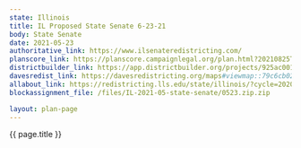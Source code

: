 ```yaml
---
state: Illinois
title: IL Proposed State Senate 6-23-21
body: State Senate
date: 2021-05-23
authoritative_link: https://www.ilsenateredistricting.com/
planscore_link: https://planscore.campaignlegal.org/plan.html?20210825T215444.573136508Z
districtbuilder_link: https://app.districtbuilder.org/projects/925ac001-371a-440f-bce4-5f6d111f088e
davesredist_link: https://davesredistricting.org/maps#viewmap::79c6cb02-9f92-45c1-a025-7ec2589a8824
allabout_link: https://redistricting.lls.edu/state/illinois/?cycle=2020&level=State%20Upper&startdate=2021-06-04
blockassignment_file: /files/IL-2021-05-state-senate/0523.zip.zip

layout: plan-page
---
```


{{ page.title }}
